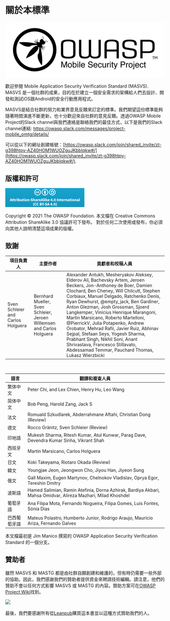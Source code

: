 # 關於本標準

![OWASP Logo](images/OWASP_logo.png)

歡迎參閱 Mobile Application Security Verification Standard (MASVS). MASVS 是一個社群的成果，目的在於建立一個安全需求的架構給人們去設計、開發和測試iOS跟Android的安全行動應用程式。

MASVS是結合社群的努力和業界意見反饋來訂定的標準。我們期望這份標準能夠隨著時間演進不斷更新，也十分歡迎來自社群的意見反饋。透過OWASP Mobile Project的Slack channel與我們連絡是聯絡我們的最佳方式，以下是我們的Slack channel連結: <https://owasp.slack.com/messages/project-mobile_omtg/details/>

可以從以下的網址創建帳號：[https://owasp.slack.com/join/shared_invite/zt-g398htpy-AZ40HOM1WUOZguJKbblqkw#/](https://owasp.slack.com/join/shared_invite/zt-g398htpy-AZ40HOM1WUOZguJKbblqkw#/).

## 版權和許可

[![Creative Commons License](images/CC-license.png)](https://creativecommons.org/licenses/by-sa/4.0/)

Copyright © 2021 The OWASP Foundation. 本文檔在 Creative Commons Attribution ShareAlike 3.0 協議許可下發布。 對於任何二次使用或發布，你必須向其他人說明清楚這項成果的版權。

<!-- \pagebreak -->

## 致謝

| 項目負責人 | 主要作者 | 貢獻者和校稿人員
| ------- | --- | ----------------- |
| Sven Schleier and Carlos Holguera | Bernhard Mueller, Sven Schleier, Jeroen Willemsen and Carlos Holguera | Alexander Antukh, Mesheryakov Aleksey, Elderov Ali, Bachevsky Artem, Jeroen Beckers, Jon-Anthoney de Boer, Damien Clochard, Ben Cheney, Will Chilcutt, Stephen Corbiaux, Manuel Delgado, Ratchenko Denis, Ryan Dewhurst, @empty_jack, Ben Gardiner, Anton Glezman, Josh Grossman, Sjoerd Langkemper, Vinícius Henrique Marangoni, Martin Marsicano, Roberto Martelloni, @PierrickV, Julia Potapenko, Andrew Orobator, Mehrad Rafii, Javier Ruiz, Abhinav Sejpal, Stefaan Seys, Yogesh Sharma, Prabhant Singh, Nikhil Soni, Anant Shrivastava, Francesco Stillavato, Abdessamad Temmar, Pauchard Thomas, Lukasz Wierzbicki |

<br/>

| 語言 | 翻譯和複查人員 |
| --------------- | ------------------------------------------------------------ |
| 繁体中文 | Peter Chi, and Lex Chien, Henry Hu, Leo Wang |
| 简体中文 | Bob Peng, Harold Zang, Jack S |
| 法文 | Romuald Szkudlarek, Abderrahmane Aftahi, Christian Dong (Review) |
| 德文 | Rocco Gränitz, Sven Schleier (Review) |
| 印地語 | Mukesh Sharma, Ritesh Kumar, Atul Kunwar, Parag Dave, Devendra Kumar Sinha, Vikrant Shah |
| 西班牙文 | Martin Marsicano, Carlos Holguera |
| 日文 | Koki Takeyama, Riotaro Okada (Review) |
| 韓文 | Youngjae Jeon, Jeongwon Cho, Jiyou Han, Jiyeon Sung |
| 俄文 | Gall Maxim, Eugen Martynov, Chelnokov Vladislav, Oprya Egor, Tereshin Dmitry |
| 波斯語 | Hamed Salimian, Ramin Atefinia, Dorna Azhirak, Bardiya Akbari, Mahsa Omidvar, Alireza Mazhari, Milad Khoshdel |
| 葡萄牙語 | Ana Filipa Mota, Fernando Nogueira, Filipa Gomes, Luis Fontes, Sónia Dias|
| 巴西葡萄牙語 | Mateus Polastro, Humberto Junior, Rodrigo Araujo, Maurício Ariza, Fernando Galves |

本文檔最初是 Jim Manico 撰寫的 OWASP Application Security Verification Standard 的一個分支。

## 贊助者

雖然 MASVS 和 MASTG 都是由社群自願創建和維護的，但有時仍需要一些外部的協助。因此，我們感謝我們的贊助者提供資金來聘請技術編輯。請注意，他們的贊助不會以任何方式影響 MASVS 或 MASTG 的內容。贊助方案可在[OWASP Project Wiki](https://owasp.org/www-project-mobile-app-security/#div-sponsorship "OWASP Mobile Application Security Testing Guide Sponsorship Packages")找到。

<img src="https://raw.githubusercontent.com/OWASP/owasp-mastg/master/Document/Images/Donators/donators.png"/>

最後，我們要感謝所有從[Leanpub](https://leanpub.com/mobile-security-testing-guide)購買這本書並以這種方式贊助我們的人。

